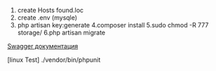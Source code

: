 1. create Hosts   found.loc
2. create .env    (mysqle)
3. php artisan key:generate
4.composer install
5.sudo chmod -R 777 storage/
6.php artisan migrate

[Swagger документация](http://found.loc/api/documentation)

[linux Test]    ./vendor/bin/phpunit


